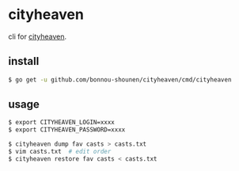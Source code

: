 # cityheaven

cli for [cityheaven](https://www.cityheaven.net).

## install

```bash
$ go get -u github.com/bonnou-shounen/cityheaven/cmd/cityheaven
```

## usage

```bash
$ export CITYHEAVEN_LOGIN=xxxx
$ export CITYHEAVEN_PASSWORD=xxxx

$ cityheaven dump fav casts > casts.txt
$ vim casts.txt  # edit order
$ cityheaven restore fav casts < casts.txt
```
